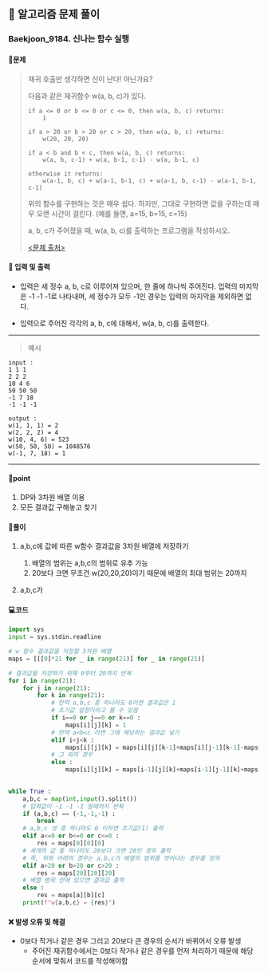 ## 🐌 알고리즘 문제 풀이

### Baekjoon_9184. 신나는 함수 실행

#### 📒문제

> 재귀 호출만 생각하면 신이 난다! 아닌가요?
>
> 다음과 같은 재귀함수 w(a, b, c)가 있다.
>
> ```
> if a <= 0 or b <= 0 or c <= 0, then w(a, b, c) returns:
>     1
> 
> if a > 20 or b > 20 or c > 20, then w(a, b, c) returns:
>     w(20, 20, 20)
> 
> if a < b and b < c, then w(a, b, c) returns:
>     w(a, b, c-1) + w(a, b-1, c-1) - w(a, b-1, c)
> 
> otherwise it returns:
>     w(a-1, b, c) + w(a-1, b-1, c) + w(a-1, b, c-1) - w(a-1, b-1, c-1)
> ```
>
> 위의 함수를 구현하는 것은 매우 쉽다. 하지만, 그대로 구현하면 값을 구하는데 매우 오랜 시간이 걸린다. (예를 들면, a=15, b=15, c=15)
>
> a, b, c가 주어졌을 때, w(a, b, c)를 출력하는 프로그램을 작성하시오.
>
> [<문제 출처>](https://www.acmicpc.net/problem/9184)



#### :pushpin: 입력 및 출력

- 입력은 세 정수 a, b, c로 이루어져 있으며, 한 줄에 하나씩 주어진다. 입력의 마지막은 -1 -1 -1로 나타내며, 세 정수가 모두 -1인 경우는 입력의 마지막을 제외하면 없다.

- 입력으로 주어진 각각의 a, b, c에 대해서, w(a, b, c)를 출력한다.

---

> 예시

```
input :
1 1 1
2 2 2
10 4 6
50 50 50
-1 7 18
-1 -1 -1

output :
w(1, 1, 1) = 2
w(2, 2, 2) = 4
w(10, 4, 6) = 523
w(50, 50, 50) = 1048576
w(-1, 7, 18) = 1
```

----




#### 🚀point

1. DP와 3차원 배열 이용
1. 모든 결과값 구해놓고 찾기



#### 🔎풀이

1.  a,b,c에 값에 따른 w함수 결과값을 3차원 배열에 저장하기
    1.  배열의 범위는 a,b,c의 범위로 유추 가능
    1.  20보다 크면 무조건 w(20,20,20)이기 때문에 배열의 최대 범위는 20까지

1.  a,b,c가 



#### 💻코드

```python
import sys
input = sys.stdin.readline

# w 함수 결과값을 저장할 3차원 배열
maps = [[[0]*21 for _ in range(21)] for _ in range(21)]

# 결과값을 저장하기 위해 0부터 20까지 반복
for i in range(21):
    for j in range(21):
        for k in range(21):
            # 만약 a,b,c 중 하나라도 0이면 결과값은 1
            # 초기값 설정이라고 볼 수 있음
            if i==0 or j==0 or k==0 :
                maps[i][j][k] = 1
            # 만약 a<b<c 라면 그에 해당하는 결과값 넣기
            elif i<j<k :
                maps[i][j][k] = maps[i][j][k-1]+maps[i][j-1][k-1]-maps[i][j-1][k]
            # 그 외의 경우
            else :
                maps[i][j][k] = maps[i-1][j][k]+maps[i-1][j-1][k]+maps[i-1][j][k-1] - maps[i-1][j-1][k-1]

                
while True :
    a,b,c = map(int,input().split())
    # 입력값이 -1 -1 -1 일때까지 반복
    if (a,b,c) == (-1,-1,-1) :
        break
    # a,b,c 셋 중 하나라도 0 이하면 초기값(1) 출력
    elif a<=0 or b<=0 or c<=0 :
        res = maps[0][0][0]
    # 세개의 값 중 하나라도 20보다 크면 20인 경우 출력
    # 즉, 위와 아래의 경우는 a,b,c가 배열의 범위를 벗어나는 경우를 정의
    elif a>20 or b>20 or c>20 :
        res = maps[20][20][20]
    # 배열 범위 안에 있으면 결과값 출력
    else :
        res = maps[a][b][c]
    print(f"w{a,b,c} = {res}")
```



#### ❌ 발생 오류 및 해결

- 0보다 작거나 같은 경우 그리고 20보다 큰 경우의 순서가 바뀌어서 오류 발생
  - 주어진 재귀함수에서는 0보다 작거나 같은 경우를 먼저 처리하기 때문에 해당 순서에 맞춰서 코드를 작성해야함

